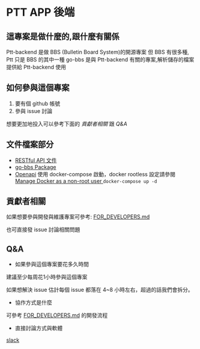 # PTT APP 後端

## 這專案是做什麼的,跟什麼有關係
        
Ptt-backend 是做 BBS (Bulletin Board System)的開源專案
但 BBS 有很多種, Ptt 只是 BBS 的其中一種
go-bbs 是與 Ptt-backend 有關的專案,解析儲存的檔案提供給 Ptt-backend 使用

## 如何參與這個專案

1. 要有個 github 帳號
2. 參與 issue 討論

想要更加地投入可以參考下面的 *貢獻者相關* 跟 *Q&A*

## 文件檔案部分

* [RESTful API 文件](https://docs.google.com/document/d/18DsZOyrlr5BIl2kKxZH7P2QxFLG02xL2SO0PzVHVY3k/edit?usp=sharing)
* [go-bbs Package](https://github.com/Ptt-official-app/go-bbs)
* [Openapi](http://localhost:8081/swagger) 使用 docker-compose 啟動，docker rootless 設定請參閱 [Manage Docker as a non-root user
  ](https://docs.docker.com/engine/install/linux-postinstall/#manage-docker-as-a-non-root-user)
  `docker-compose up -d`

## 貢獻者相關

如果想要參與開發與維護專案可參考:
[FOR_DEVELOPERS.md](https://github.com/Ptt-official-app/Ptt-backend/blob/development/FOR_DEVELOPERS.md)

也可直接發 issue 討論相關問題

## Q&A

* 如果參與這個專案要花多久時間

建議至少每周花1小時參與這個專案

如果想解決 issue 估計每個 issue 都落在 4~8 小時左右，超過的話我們會拆分。

* 協作方式是什麼

可參考 [FOR_DEVELOPERS.md](https://github.com/Ptt-official-app/Ptt-backend/blob/development/FOR_DEVELOPERS.md) 的開發流程

* 直接討論方式與軟體

[slack](https://g0v-tw.slack.com/archives/C01K6RAR17Y)
